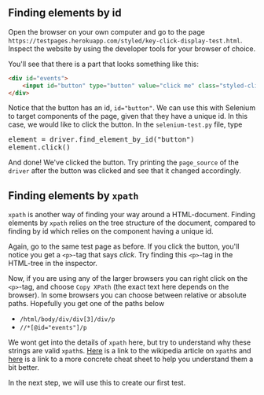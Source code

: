 ## Finding elements by id
Open the browser on your own computer and go to the page `https://testpages.herokuapp.com/styled/key-click-display-test.html`. Inspect the website by using the developer tools for your browser of choice.

You'll see that there is a part that looks something like this:

```html
<div id="events">
    <input id="button" type="button" value="click me" class="styled-click-button">
</div>
```

Notice that the button has an id, `id="button"`. We can use this with Selenium to target components of the page, given that they have a unique id. In this case, we would like to click the button. In the `selenium-test.py` file, type

<pre class="file" data-filename="selenium-test.py">
element = driver.find_element_by_id("button")
element.click()
</pre>

And done! We've clicked the button. Try printing the `page_source` of the `driver` after the button was clicked and see that it changed accordingly.

## Finding elements by `xpath`
`xpath` is another way of finding your way around a HTML-document. Finding elements by `xpath` relies on the tree structure of the document, compared to finding by id which relies on the component having a unique id.

Again, go to the same test page as before. If you click the button, you'll notice you get a `<p>`-tag that says _click_. Try finding this `<p>`-tag in the HTML-tree in the inspector.

Now, if you are using any of the larger browsers you can right click on the `<p>`-tag, and choose `Copy XPath` (the exact text here depends on the browser). In some browsers you can choose between relative or absolute paths. Hopefully you get one of the paths below

* `/html/body/div/div[3]/div/p`
* `//*[@id="events"]/p`

We wont get into the details of `xpath` here, but try to understand why these strings are valid `xpath`s. [Here](https://en.wikipedia.org/wiki/XPath) is a link to the wikipedia article on `xpath`s and [here](https://devhints.io/xpath) is a link to a more concrete cheat sheet to help you understand them a bit better.

In the next step, we will use this to create our first test.
